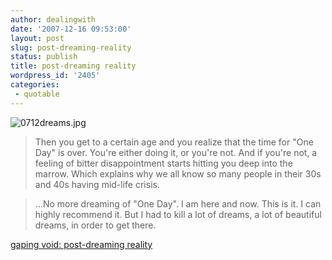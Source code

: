 ```yaml
---
author: dealingwith
date: '2007-12-16 09:53:00'
layout: post
slug: post-dreaming-reality
status: publish
title: post-dreaming reality
wordpress_id: '2405'
categories:
 - quotable
---
```


![0712dreams.jpg][1]


>

>

> Then you get to a certain age and you realize that the time for "One Day" is
over. You're either doing it, or you're not. And if you're not, a feeling of
bitter disappointment starts hitting you deep into the marrow. Which explains
why we all know so many people in their 30s and 40s having mid-life crisis.

>

>

>

> ...No more dreaming of "One Day". I am here and now. This is it. I can
highly recommend it. But I had to kill a lot of dreams, a lot of beautiful
dreams, in order to get there.

[gaping void: post-dreaming reality][2]

   [1]: http://www.gapingvoid.com/0712dreams.jpg

   [2]: http://www.gapingvoid.com/Moveable_Type/archives/004375.html


